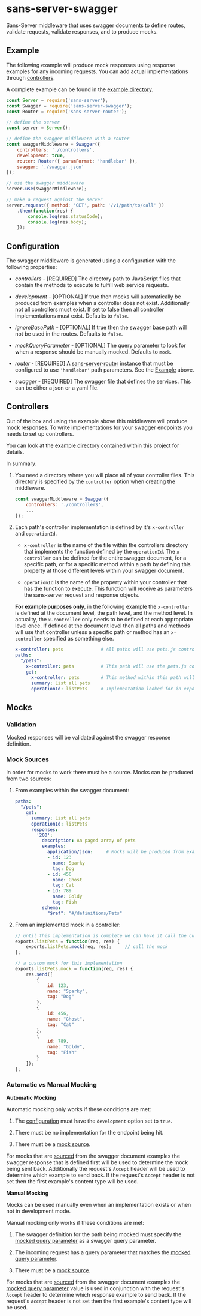 # sans-server-swagger

Sans-Server middleware that uses swagger documents to define routes, validate requests, validate responses, and to produce mocks.

## Example

The following example will produce mock responses using response examples for any incoming requests. You can add actual implementations through [controllers](#swagger-document-controllers).

A complete example can be found in the [example directory](https://github.com/byu-oit-appdev/sans-server-swagger/tree/master/example).

```js
const Server = require('sans-server');
const Swagger = require('sans-server-swagger');
const Router = require('sans-server-router');

// define the server
const server = Server();

// define the swagger middleware with a router
const swaggerMiddleware = Swagger({
    controllers: './controllers',
    development: true,
    router: Router({ paramFormat: 'handlebar' }),
    swagger: './swagger.json'
});

// use the swagger middleware
server.use(swaggerMiddleware);

// make a request against the server
server.request({ method: 'GET', path: '/v1/path/to/call' })
    .then(function(res) {
        console.log(res.statusCode);
        console.log(res.body);
    });
```

## Configuration

The swagger middleware is generated using a configuration with the following properties:

- *controllers* - [REQUIRED] The directory path to JavaScript files that contain the methods to execute to fulfill web service requests.

- *development* - [OPTIONAL] If true then mocks will automatically be produced from examples when a controller does not exist. Additionally not all controllers must exist. If set to false then all controller implementations must exist. Defaults to `false`.

- *ignoreBasePath* - [OPTIONAL] If true then the swagger base path will not be used in the routes. Defaults to `false`.

- *mockQueryParameter* - [OPTIONAL] The query parameter to look for when a response should be manually mocked. Defaults to `mock`.

- *router*  - [REQUIRED] A [sans-server-router](https://www.npmjs.com/package/sans-server-router) instance that must be configured to use `'handlebar'` path parameters. See the [Example](#example) above.

- *swagger* - [REQUIRED] The swagger file that defines the services. This can be either a json or a yaml file.

## Controllers

Out of the box and using the example above this middleware will produce mock responses. To write implementations for your swagger endpoints you needs to set up controllers.

You can look at the [example directory](https://github.com/byu-oit-appdev/sans-server-swagger/tree/master/example) contained within this project for details.

In summary:

1. You need a directory where you will place all of your controller files. This directory is specified by the `controller` option when creating the middleware.

    ```js
    const swaggerMiddleware = Swagger({
        controllers: './controllers',
        ...
    });
    ```

2. Each path's controller implementation is defined by it's `x-controller` and `operationId`.

    - `x-controller` is the name of the file within the controllers directory that implements the function defined by the `operationId`. The `x-controller` can be defined for the entire swagger document, for a specific path, or for a specific method within a path by defining this property at those different levels within your swagger document.

    - `operationId` is the name of the property within your controller that has the function to execute. This function will receive as parameters the sans-server request and response objects.
    
    **For example purposes only**, in the following example the `x-controller` is defined at the document level, the path level, and the method level. In actuality, the `x-controller` only needs to be defined at each appropriate level once. If defined at the document level then all paths and methods will use that controller unless a specific path or method has an `x-controller` specified as something else.

    ```yaml
    x-controller: pets              # All paths will use pets.js controller
    paths:
      "/pets":
        x-controller: pets          # This path will use the pets.js controller
        get:
          x-controller: pets        # This method within this path will use the pets.js controller
          summary: List all pets
          operationId: listPets     # Implementation looked for in exports.listPets in pets.js file
    ```

## Mocks

### Validation

Mocked responses will be validated against the swagger response definition.

### Mock Sources

In order for mocks to work there must be a source. Mocks can be produced from two sources:

1. From examples within the swagger document:

    ```yaml
    paths:
      "/pets":
        get:
          summary: List all pets
          operationId: listPets
          responses:
            '200':
              description: An paged array of pets
              examples:
                application/json:     # Mocks will be produced from examples
                - id: 123
                  name: Sparky
                  tag: Dog
                - id: 456
                  name: Ghost
                  tag: Cat
                - id: 789
                  name: Goldy
                  tag: Fish
              schema:
                "$ref": "#/definitions/Pets"
    ```
    
2. From an implemented mock in a controller:

    ```js
    // until this implementation is complete we can have it call the custom mock
    exports.listPets = function(req, res) {
        exports.listPets.mock(req, res);     // call the mock
    };
    
    // a custom mock for this implementation
    exports.listPets.mock = function(req, res) {
        res.send([
            {
                id: 123,
                name: "Sparky",
                tag: "Dog"
            },
            {
                id: 456,
                name: "Ghost",
                tag: "Cat"
            },
            {
                id: 789,
                name: "Goldy",
                tag: "Fish"
            }
        ]);
    };
    ```

### Automatic vs Manual Mocking

**Automatic Mocking**

Automatic mocking only works if these conditions are met:

1. The [configuration](#configuration) must have the `development` option set to `true`.

2. There must be no implementation for the endpoint being hit.

3. There must be a [mock source](#mock-sources).

For mocks that are [sourced](#mock-sources) from the swagger document examples the swagger response that is defined first will be used to determine the mock being sent back. Additionally the request's `Accept` header will be used to determine which example to send back. If the request's `Accept` header is not set then the first example's content type will be used.

**Manual Mocking**

Mocks can be used manually even when an implementation exists or when not in development mode.

Manual mocking only works if these conditions are met:

1. The swagger definition for the path being mocked must specify the [mocked query parameter](#configuration) as a swagger query parameter.

2. The incoming request has a query parameter that matches the [mocked query parameter](#configuration).

3. There must be a [mock source](#mock-sources).

For mocks that are [sourced](#mock-sources) from the swagger document examples the [mocked query parameter](#configuration) value is used in conjunction with the request's `Accept` header to determine which response example to send back. If the request's `Accept` header is not set then the first example's content type will be used.